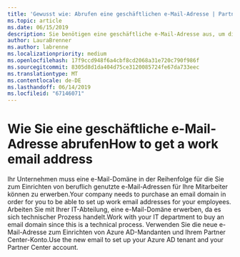 ```yaml
---
title: 'Gewusst wie: Abrufen eine geschäftlichen e-Mail-Adresse | Partner Center'
ms.topic: article
ms.date: 06/15/2019
description: Sie benötigen eine geschäftliche e-Mail-Adresse aus, um die Azure AD-Kontos im Partner Center zu erhalten.
author: LauraBrenner
ms.author: labrenne
ms.localizationpriority: medium
ms.openlocfilehash: 17f9ccd948f6a4cbf8cd2068a31e720c790f986f
ms.sourcegitcommit: 8305d8d1da404d75ce3120085724fe67da733eec
ms.translationtype: MT
ms.contentlocale: de-DE
ms.lasthandoff: 06/14/2019
ms.locfileid: "67146071"
---
```

# <a name="how-to-get-a-work-email-address"></a><span data-ttu-id="d5fa7-103">Wie Sie eine geschäftliche e-Mail-Adresse abrufen</span><span class="sxs-lookup"><span data-stu-id="d5fa7-103">How to get a work email address</span></span>

<span data-ttu-id="d5fa7-104">Ihr Unternehmen muss eine e-Mail-Domäne in der Reihenfolge für die Sie zum Einrichten von beruflich genutzte e-Mail-Adressen für Ihre Mitarbeiter können zu erwerben.</span><span class="sxs-lookup"><span data-stu-id="d5fa7-104">Your company needs to purchase an email domain in order for you to be able to set up work email addresses for your employees.</span></span> <span data-ttu-id="d5fa7-105">Arbeiten Sie mit Ihrer IT-Abteilung, eine e-Mail-Domäne erwerben, da es sich technischer Prozess handelt.</span><span class="sxs-lookup"><span data-stu-id="d5fa7-105">Work with your IT department to buy an email domain since this is a technical process.</span></span> <span data-ttu-id="d5fa7-106">Verwenden Sie die neue e-Mail-Adresse zum Einrichten von Azure AD-Mandanten und Ihrem Partner Center-Konto.</span><span class="sxs-lookup"><span data-stu-id="d5fa7-106">Use the new email to set up your Azure AD tenant and your Partner Center account.</span></span>

